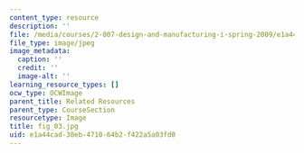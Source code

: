 ```yaml
---
content_type: resource
description: ''
file: /media/courses/2-007-design-and-manufacturing-i-spring-2009/e1a44cad30eb471064b2f422a5a03fd0_fig_03.jpg
file_type: image/jpeg
image_metadata:
  caption: ''
  credit: ''
  image-alt: ''
learning_resource_types: []
ocw_type: OCWImage
parent_title: Related Resources
parent_type: CourseSection
resourcetype: Image
title: fig_03.jpg
uid: e1a44cad-30eb-4710-64b2-f422a5a03fd0
---
```

